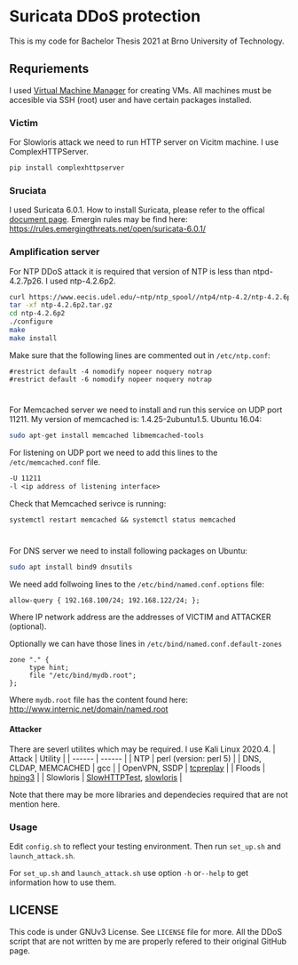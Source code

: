 # Suricata DDoS protection
This is my code for Bachelor Thesis 2021 at Brno University of Technology.

## Requriements
I used [Virtual Machine Manager](https://virt-manager.org/) for creating VMs.
All machines must be accesible via SSH (root) user and have certain packages installed.

### Victim
For Slowloris attack we need to run HTTP server on Vicitm machine. I use ComplexHTTPServer.
```sh
pip install complexhttpserver
```

### Sruciata 
I used Suricata 6.0.1. How to install Suricata, please refer to the offical [document page](https://suricata.readthedocs.io/en/suricata-6.0.2/).
Emergin rules may be find here: https://rules.emergingthreats.net/open/suricata-6.0.1/

### Amplification server
For NTP DDoS attack it is required that version of NTP is less than ntpd-4.2.7p26. I used ntp-4.2.6p2.

```sh
curl https://www.eecis.udel.edu/~ntp/ntp_spool//ntp4/ntp-4.2/ntp-4.2.6p2.tar.gz -o ntp-4.2.6p2.tar.gz
tar -xf ntp-4.2.6p2.tar.gz
cd ntp-4.2.6p2
./configure
make
make install
```
Make sure that the following lines are commented out in `/etc/ntp.conf`:
```
#restrict default -4 nomodify nopeer noquery notrap
#restrict default -6 nomodify nopeer noquery notrap
```

#

For Memcached server we need to install and run this service on UDP port 11211. My version of memcached is: 1.4.25-2ubuntu1.5.
Ubuntu 16.04:
```sh
sudo apt-get install memcached libmemcached-tools
```
For listening on UDP port we need to add this lines to the `/etc/memcached.conf` file.
```txt
-U 11211
-l <ip address of listening interface>
```
Check that Memcached serivce is running:
```txt
systemctl restart memcached && systemctl status memcached
```
#

For DNS server we need to install following packages on Ubuntu:
```sh
sudo apt install bind9 dnsutils
```
We need add follwoing lines to the `/etc/bind/named.conf.options` file:
```
allow-query { 192.168.100/24; 192.168.122/24; };
```
Where IP network address are the addresses of VICTIM and ATTACKER (optional). 

Optionally we can have those lines in `/etc/bind/named.conf.default-zones`
```
zone "." {
     type hint;
     file "/etc/bind/mydb.root";
};
```
Where `mydb.root` file has the content found here: http://www.internic.net/domain/named.root

#### Attacker
There are severl utilites which may be required. I use Kali Linux 2020.4.
| Attack | Utility |
| ------ | ------ |
| NTP | perl (version: perl 5) |
| DNS, CLDAP, MEMCACHED | gcc |
| OpenVPN, SSDP | [tcpreplay](https://www.xmodulo.com/how-to-install-tcpreplay-on-linux.html) |
| Floods | [hping3](https://tools.kali.org/information-gathering/hping3) |
| Slowloris | [SlowHTTPTest](https://tools.kali.org/stress-testing/slowhttptest), [slowloris](https://pypi.org/project/pyslowloris/) |

Note that there may be more libraries and dependecies required that are not mention here.

### Usage
Edit `config.sh` to reflect your testing environment. Then run `set_up.sh` and `launch_attack.sh`.

For `set_up.sh` and `launch_attack.sh` use option `-h` or`--help` to get information how to use them.

## LICENSE
This code is under GNUv3 License. See `LICENSE` file for more.
All the DDoS script that are not written by me are properly refered to their original GitHub page.
